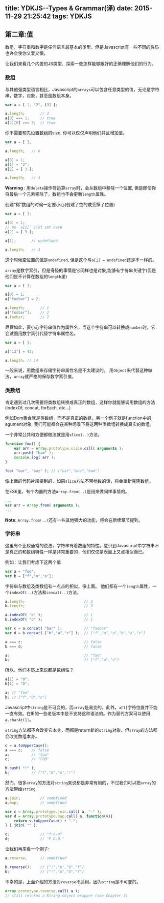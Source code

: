 title: YDKJS--Types & Grammar(译)
date: 2015-11-29 21:25:42
tags: YDKJS
---

## 第二章:值

数组，字符串和数字是任何语言最基本的类型，但是Javascript有一些不同的性质也许会使你又爱又恨。

让我们来看几个内置的JS类型，探索一些怎样能够跟好的正确理解他们的行为。


### 数组

与其他强类型语言相比，Javascript的`arrays`可以包含任意类型的值，无论是字符串，数字，对象，甚至是数组本身。

```js
var a = [ 1, "2", [3] ];

a.length;       // 3
a[0] === 1;     // true
a[2][0] === 3;  // true
```

你不需要预先设置数组的size, 你可以仅仅声明他们并且增加值。

```js
var a = [ ];

a.length;   // 0

a[0] = 1;
a[1] = "2";
a[2] = [ 3 ];

a.length;   // 3
```

**Warning** : 用`delete`操作符运算`array`时，会从数组中移除一个位置, 但是即使你将最后一个元素移除了，数组也不会更新`length`属性。

创建“稀”数组的时候一定要小心(创建了空的或丢掉了位置)

```js
var a = [ ];

a[0] = 1;
// no `a[1]` slot set here
a[2] = [ 3 ];

a[1];       // undefined

a.length;   // 3
```

这个时候空位置的值是`undefined`, 但是这个与`a[1] = undefined`还是不一样的。

`array`是数字索引，但是奇怪的事情是它同样也是对象,能够有字符串关键字(但是他们是不计算在数组的`length`里)

```js
var a = [ ];

a[0] = 1;
a["foobar"] = 2;

a.length;       // 1
a["foobar"];    // 2
a.foobar;       // 2
```

尽管如此，要小心字符串值作为属性名，当这个字符串可以转换成`number`时，它会试图用数字索引代替字符串属性名。

```js
var a = [ ];

a["13"] = 42;

a.length; // 14
```

一般来说，用数组来存储字符串属性名是不太建议的。 用`Object`来代替这种做法，`array`就严格的保存数字索引值。


### 类数组

肯定遇到过几次需要将类数组转换成真正的数组，这样你就能够调用数组的方法(indexOf, concat, forEach, etc...)

例如Dom集合就是类数组，而不是真正的数组。另一个例子就是function中的agument对象, 我们可能都会在某种场景下将这两种类数组转换成真实的数组。

一个非常公共和方便都做法就是用`slice(..)`方法。

```js
function foo() {
    var arr = Array.prototype.slice.call( arguments );
    arr.push( "bam" );
    console.log( arr );
}

foo( "bar", "baz" ); // ["bar","baz","bam"]
```

像上面的代码片段提到的，如果`slice`方法不带参数的话，将会重新克隆数组。

在ES6里，有个内置的方法`Array.from(..)`是用来做同样事情的。

```js
...
var arr = Array.from( arguments );
...
```

**Note:** `Array.from(..)`还有一些其他强大的功能，将会在后续章节提到。


### 字符串

这里有个比较通常的说法，字符串有着数组的特性。意识到Javascript中字符串不是真正的和数组特性一样是非常重要的，他们仅仅是表面上又点相似而已。

例如：让我们考虑下这两个值

```js
var a = "foo";
var b = ["f","o","o"];
```

字符串与数组及类数组有一点点的相似，像上面。 他们都有一个`length`属性，一个`indexOf(..)`方法和`concat(..)`方法。

```js
a.length;                           // 3
b.length;                           // 3

a.indexOf( "o" );                   // 1
b.indexOf( "o" );                   // 1

var c = a.concat( "bar" );          // "foobar"
var d = b.concat( ["b","a","r"] );  // ["f","o","o","b","a","r"]

a === c;                            // false
b === d;                            // false

a;                                  // "foo"
b;                                  // ["f","o","o"]
```

所以，他们本质上来说都是数组性？

```js
a[1] = "O";
b[1] = "O";

a; // "foo"
b; // ["f","O","o"]
```

Javascript中`string`是不可变的，而`array`是易变的。此外，`a[1]`字符位置并不能一直有效。在IE的一些老版本中是不支持这种语法的。作为替代方案可以使用`a.charAt(1)`。

`string`方法都不会改变它本身，而都是return新的`string`对象，但`array`的方法都会改变数组本身。

```js
c = a.toUpperCase();
a === c;    // false
a;          // "foo"
c;          // "FOO"

b.push( "!" );
b;          // ["f","O","o","!"]
```

然而，很多`array`的方法对`string`来说都是非常有用的，不过我们可以把`array`的方法带给`string`.

```js
a.join;         // undefined
a.map;          // undefined

var c = Array.prototype.join.call( a, "-" );
var d = Array.prototype.map.call( a, function(v){
    return v.toUpperCase() + ".";
} ).join( "" );

c;              // "f-o-o"
d;              // "F.O.O."
```

让我们再来看一个例子:

```js
a.reverse;      // undefined

b.reverse();    // ["!","o","O","f"]
b;              // ["!","o","O","f"]
```

不幸的是，上面介绍的方法对`reverse`不适用，因为`string`是不可变的。

```js
Array.prototype.reverse.call( a );
// still returns a String object wrapper (see Chapter 3)
```
